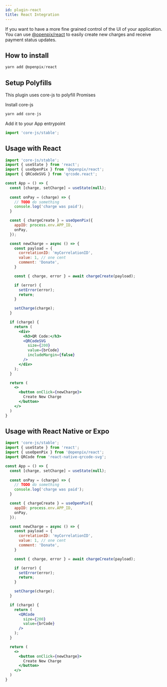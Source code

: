 ```yaml
---
id: plugin-react
title: React Integration
---
```


If you want to have a more fine grained control of the UI of your application.
You can use [@openpix/react](https://www.npmjs.com/package/@openpix/react) to easily create new charges and receive payment status updates.

## How to install

```jsx
yarn add @openpix/react
```

## Setup Polyfills
This plugin uses core-js to polyfill Promises

Install core-js

```jsx
yarn add core-js
```

Add it to your App entrypoint

```jsx
import 'core-js/stable';
```

## Usage with React

```jsx
import 'core-js/stable';
import { useState } from 'react';
import { useOpenPix } from '@openpix/react';
import { QRCodeSVG } from 'qrcode.react';

const App = () => {
  const [charge, setCharge] = useState(null);
  
  const onPay = (charge) => {
    // TODO do something
    console.log('charge was paid');
  }

  const { chargeCreate } = useOpenPix({
    appID: process.env.APP_ID,
    onPay,
  });

  const newCharge = async () => {
    const payload = {
      correlationID: 'myCorrelationID',
      value: 1, // one cent
      comment: 'Donate',
    }

    const { charge, error } = await chargeCreate(payload);

    if (error) {
      setError(error);
      return;
    }

    setCharge(charge);
  }

  if (charge) {
    return (
      <div>
        <h3>QR Code:</h3>
        <QRCodeSVG
          size={200}
          value={brCode}
          includeMargin={false}
        />
      </div>
    );
  }

  return (
    <>
      <button onClick={newCharge}>
        Create New Charge
      </button>
    </>
  )
}
```

## Usage with React Native or Expo

```jsx
import 'core-js/stable';
import { useState } from 'react';
import { useOpenPix } from '@openpix/react';
import QRCode from 'react-native-qrcode-svg';

const App = () => {
  const [charge, setCharge] = useState(null);
  
  const onPay = (charge) => {
    // TODO do something
    console.log('charge was paid');
  }

  const { chargeCreate } = useOpenPix({
    appID: process.env.APP_ID,
    onPay,
  });

  const newCharge = async () => {
    const payload = {
      correlationID: 'myCorrelationID',
      value: 1, // one cent
      comment: 'Donate',
    }

    const { charge, error } = await chargeCreate(payload);

    if (error) {
      setError(error);
      return;
    }

    setCharge(charge);
  }

  if (charge) {
    return (
      <QRCode
        size={200}
        value={brCode}
      />
    );
  }

  return (
    <>
      <button onClick={newCharge}>
        Create New Charge
      </button>
    </>
  )
}
```
